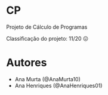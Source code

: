 
# CP

Projeto de Cálculo de Programas

Classificação do projeto: 11/20 :confounded:

# Autores

- Ana Murta (@AnaMurta10)
- Ana Henriques (@AnaHenriques01)
